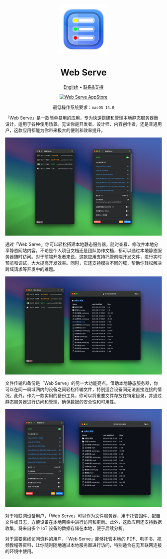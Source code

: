 <div align="center">
  <br />
  <br />
  <img src="./assets/logo.png" alt="DevTutor LOGO" width="160" height="160">
  <h1>Web Serve</h1>
  <!--rehype:style=border: 0;-->
  <p>
    <a href="./README.md">English</a> • 
    <a target="_blank" href="https://github.com/jaywcjlove/web-serve/issues/new?assignees=&labels=support%2Cfeedback%2Cquestion&projects=&template=bug_report_cn.yml&title=%F0%9F%99%8B%E2%80%8D%E2%99%82%EF%B8%8F+%E6%94%AF%E6%8C%81%E4%B8%8E%E5%8F%8D%E9%A6%88%3A+Web+Serve">联系&支持</a>
  </p>
  <p>
    <a target="_blank" href="https://apps.apple.com/app/web-serve/id6670167443" title="Web Serve AppStore"><img alt="Web Serve AppStore" src="https://tools.applemediaservices.com/api/badges/download-on-the-mac-app-store/black/en-us?size=250x83&amp;releaseDate=1705968000" height="51">
    </a>
  </p>
</div>

<div align="center">

最低操作系统要求：`macOS 14.0`

</div>

「Web Serve」是一款简单易用的应用，专为快速搭建和管理本地静态服务器而设计，适用于各种使用场景。无论你是开发者、设计师、内容创作者，还是普通用户，这款应用都能为你带来极大的便利和效率提升。

![Web Serve 截图 1](./assets/screenshots-1-cn.png)

通过「Web Serve」你可以轻松搭建本地静态服务器，随时查看、修改并本地分享静态网站内容。不论是个人项目文档还是团队协作文档，都可以通过本地静态服务器随时访问。对于前端开发者来说，这款应用支持托管前端开发文件，进行实时预览和调试，大大提高开发效率。同时，它还支持模拟不同的域，帮助你轻松解决跨域请求等开发中的难题。

![Web Serve 截图 2](./assets/screenshots-2-cn.png)

文件传输和备份是「Web Serve」的另一大功能亮点。借助本地静态服务器，你可以在同一局域网内的设备之间轻松传输文件，特别适合设备间无法直接连接的情况。此外，作为一款实用的备份工具，你可以将重要文件存放在特定目录，并通过静态服务器进行访问和管理，确保数据的安全性和可用性。

![Web Serve 截图 3](./assets/screenshots-3-cn.png)

对于物联网设备用户，「Web Serve」可以作为文件服务器，用于托管固件、配置文件或日志，方便设备在本地网络中进行访问和更新。此外，这款应用还支持数据收集，将来自多个 IoT 设备的数据存储在本地，便于后续分析。

对于需要离线访问资料的用户，「Web Serve」能够托管本地的 PDF、电子书、视频教程等资料，让你随时随地通过本地服务器进行访问，特别适合在无互联网连接的环境中使用。

<!--idoc:config:
title: 「Web Serve」是一款简单易用的应用，专为快速搭建和管理本地静态服务器而设计，适用于各种使用场景。无论你是开发者、设计师、内容创作者，还是普通用户，这款应用都能为你带来极大的便利和效率提升。 - 
keywords: 本地静态服务器,serve,http-server,应用程序,快速搭建,管理服务器,前端开发,实时预览,文件传输,数据备份,物联网设备,离线访问,开发效率,跨域请求,静态网站,本地分享,文档托管
-->